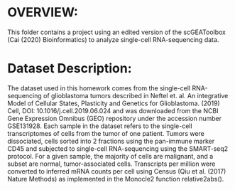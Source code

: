 # OVERVIEW:

This folder contains a project using an edited version of the scGEAToolbox (Cai (2020) Bioinformatics) to analyze single-cell RNA-sequencing data.

# Dataset Description:
The dataset used in this homework comes from the single-cell RNA-sequencing of glioblastoma tumors described in Neftel et. al. 
An integrative Model of Cellular States, Plasticity and Genetics for Glioblastoma. (2019) Cell, DOI: 10.1016/j.cell.2019.06.024 and was downloaded from the NCBI Gene Expression Omnibus (GEO) repository under the accession number GSE131928. 
Each sample in the dataset refers to the single-cell transcriptomes of cells from the tumor of one
patient. Tumors were dissociated, cells sorted into 2 fractions using the pan-immune marker
CD45 and subjected to single-cell RNA-sequencing using the SMART-seq2 protocol. For a given
sample, the majority of cells are malignant, and a subset are normal, tumor-associated cells.
Transcripts per million were converted to inferred mRNA counts per cell using Census (Qiu et al.
(2017) Nature Methods) as implemented in the Monocle2 function relative2abs().
